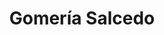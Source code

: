 ---
title: "Gomería Salcedo"
url: /huerta-grande/gomeria-salcedo/
shop: reparación de automóviles
---